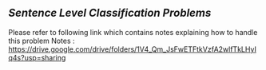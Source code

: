 ## *Sentence Level Classification Problems*
Please refer to following link which contains notes explaining how to handle this problem
Notes : https://drive.google.com/drive/folders/1V4_Qm_JsFwETFtkVzfA2wlfTkLHyIq4s?usp=sharing
